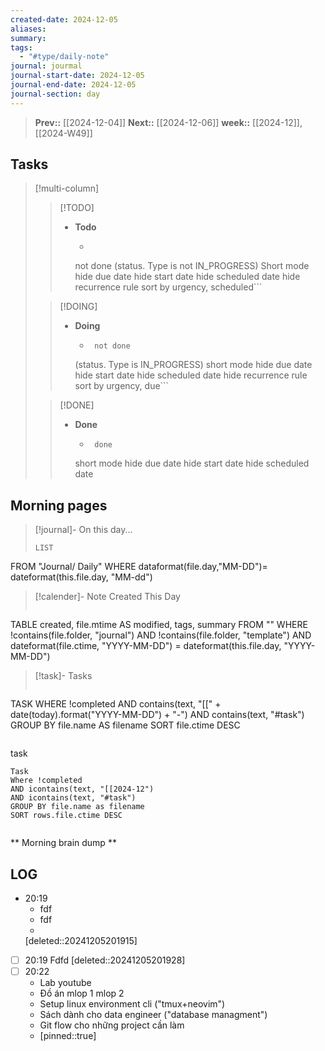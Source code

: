 ```yaml
---
created-date: 2024-12-05
aliases: 
summary: 
tags:
  - "#type/daily-note"
journal: jourmal
journal-start-date: 2024-12-05
journal-end-date: 2024-12-05
journal-section: day
---
```


>**Prev::** [[2024-12-04]]
>**Next::** [[2024-12-06]]
>**week::** [[2024-12]], [[2024-W49]]


## Tasks

> [!multi-column]
> 
>> [!TODO]
>> - **Todo**
>>   - ```tasks
>>    not done
>> (status. Type is not IN_PROGRESS)
>> Short mode
>>      hide due date
>>    hide start date
>>      hide scheduled date
>>    hide recurrence rule
>>    sort by urgency, scheduled```
>
>> [!DOING]
>> - **Doing**
>>   - ```tasks
>>      not done
>>    (status. Type is IN_PROGRESS)
>>      short mode
>>    hide due date
>>      hide start date
>>    hide scheduled date
>>      hide recurrence rule
>>    sort by urgency, due```
>
>> [!DONE]
>> - **Done**
>>   - ```tasks
>>      done
>>    short mode
>>      hide due date
>>    hide start date
>>    hide scheduled date



## Morning pages

>[!journal]- On this day...
>```dataview
>LIST
FROM "Journal/ Daily"
WHERE dataformat(file.day,"MM-DD")= dateformat(this.file.day, "MM-dd")

>[!calender]- Note Created This Day
>```dataview
TABLE created, file.mtime AS modified, tags, summary
FROM ""
WHERE !contains(file.folder, "journal") 
AND !contains(file.folder, "template")
AND dateformat(file.ctime, "YYYY-MM-DD") = dateformat(this.file.day, "YYYY-MM-DD")

>[!task]- Tasks
>```dataview
TASK
WHERE !completed
AND contains(text, "[[" + date(today).format("YYYY-MM-DD") + "-") 
AND contains(text, "#task")
GROUP BY file.name AS filename
SORT file.ctime DESC
>```

task
```dataview
Task
Where !completed
AND icontains(text, "[[2024-12")
AND icontains(text, "#task")
GROUP BY file.name as filename
SORT rows.file.ctime DESC
```
```dataviewjs 
```



** Morning brain dump **

## LOG




- 20:19 
	- fdf
	- fdf
	-  
	[deleted::20241205201915]
- [ ] 20:19 Fdfd 
	[deleted::20241205201928]
- [ ] 20:22 
	- Lab youtube
	- Đồ án mlop 1 mlop 2 
	- Setup linux environment cli ("tmux+neovim")
	- Sách dành cho data engineer ("database managment")
	- Git flow cho những project cần làm 
	- [pinned::true]